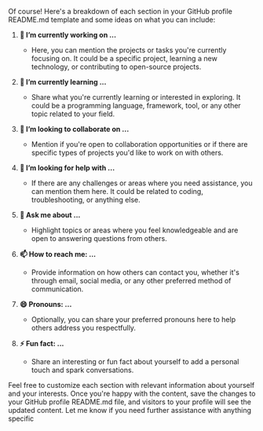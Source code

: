 Of course! Here's a breakdown of each section in your GitHub profile README.md template and some ideas on what you can include:

1. **🔭 I’m currently working on ...**
   - Here, you can mention the projects or tasks you're currently focusing on. It could be a specific project, learning a new technology, or contributing to open-source projects.

2. **🌱 I’m currently learning ...**
   - Share what you're currently learning or interested in exploring. It could be a programming language, framework, tool, or any other topic related to your field.

3. **👯 I’m looking to collaborate on ...**
   - Mention if you're open to collaboration opportunities or if there are specific types of projects you'd like to work on with others.

4. **🤔 I’m looking for help with ...**
   - If there are any challenges or areas where you need assistance, you can mention them here. It could be related to coding, troubleshooting, or anything else.

5. **💬 Ask me about ...**
   - Highlight topics or areas where you feel knowledgeable and are open to answering questions from others.

6. **📫 How to reach me: ...**
   - Provide information on how others can contact you, whether it's through email, social media, or any other preferred method of communication.

7. **😄 Pronouns: ...**
   - Optionally, you can share your preferred pronouns here to help others address you respectfully.

8. **⚡ Fun fact: ...**
   - Share an interesting or fun fact about yourself to add a personal touch and spark conversations.

Feel free to customize each section with relevant information about yourself and your interests. Once you're happy with the content, save the changes to your GitHub profile README.md file, and visitors to your profile will see the updated content. Let me know if you need further assistance with anything specific 